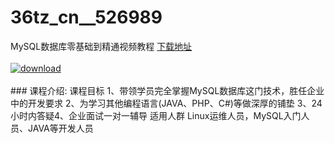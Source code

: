 # 36tz_cn__526989
MySQL数据库零基础到精通视频教程
[下载地址](http://www.36tz.cn/article/526989 "下载地址")
<br/></br>[![download](http://36tz.cn/muke_img/2019_09_356-24-300x169.jpg "下载地址")](http://www.36tz.cn/article/526989 "下载地址")
<br/></br>### 课程介绍:
课程目标
1、带领学员完全掌握MySQL数据库这门技术，胜任企业中的开发要求
2、为学习其他编程语言(JAVA、PHP、C#)等做深厚的铺垫
3、24小时内答疑4、企业面试一对一辅导
适用人群
Linux运维人员，MySQL入门人员、JAVA等开发人员


 

